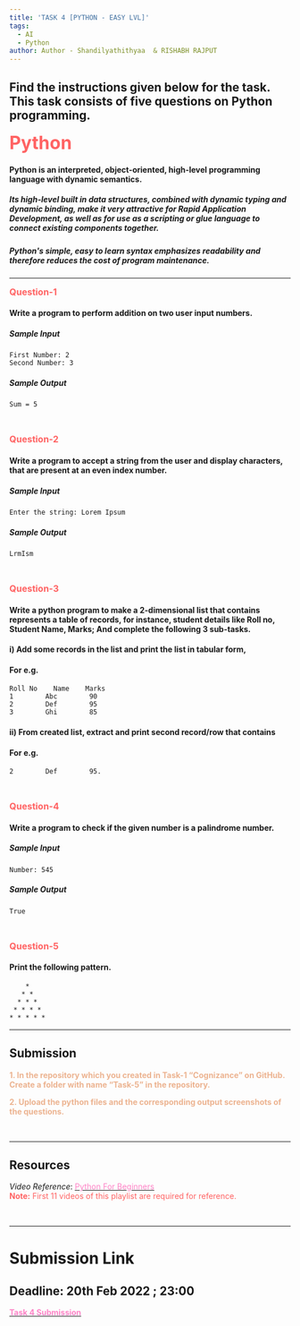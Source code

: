 ```yaml
---
title: 'TASK 4 [PYTHON - EASY LVL]'
tags:
  - AI
  - Python
author: Author - Shandilyathithyaa  & RISHABH RAJPUT
---
```


## Find the instructions given below for the task. This task consists of five questions on Python programming.

<b><span style="color: #FF6363; font-size: 2rem;">Python</style></b>

#### Python is an interpreted, object-oriented, high-level programming language with dynamic semantics. 

##### Its high-level built in data structures, combined with dynamic typing and dynamic binding, make it very attractive for Rapid Application Development, as well as for use as a scripting or glue language to connect existing components together. 

##### Python's simple, easy to learn syntax emphasizes readability and therefore reduces the cost of program maintenance. 
<hr>

**<span style="color: #FF6363; font-size: 1rem;">Question-1</span>**

#### Write a program to perform addition on two user input numbers.
##### Sample Input
```
First Number: 2
Second Number: 3
```
##### Sample Output
```
Sum = 5
```
<br>

**<span style="color: #FF6363; font-size: 1rem;">Question-2</span>**
#### Write a program to accept a string from the user and display characters, that are present at an even index number.
##### Sample Input
```
Enter the string: Lorem Ipsum
```
##### Sample Output
```
LrmIsm
```
<br>

**<span style="color: #FF6363; font-size: 1rem;">Question-3</span>**
#### Write a python program to make a 2-dimensional list that contains represents a table of records, for instance, student details like Roll no, Student Name, Marks; And complete the following 3 sub-tasks. 
#### i) Add some records in the list and print the list in tabular form,
#### For e.g.
```
Roll No    Name    Marks
1        Abc        90
2        Def        95
3        Ghi        85
```
#### ii) From created list, extract and print second record/row that contains 
#### For e.g.
```
2        Def        95.
```

<br>

**<span style="color: #FF6363; font-size: 1rem;">Question-4</span>**
#### Write a program to check if the given number is a palindrome number.
##### Sample Input
```
Number: 545

```
##### Sample Output
```
True

```
<br>

**<span style="color: #FF6363; font-size: 1rem;">Question-5</span>**
#### Print the following pattern.

```
    *
   * * 
  * * *
 * * * *
* * * * *

```
<hr>

## Submission
<span style="color: #ECB390; font-weight: bold;">1. In the repository which you created in Task-1 “Cognizance” on GitHub. Create a folder with name “Task-5” in the repository.</span> <br> 
 
<span style="color: #ECB390; font-weight: bold;">2. Upload the python files and the corresponding output screenshots of the questions.</span>

<br>
<hr>

## Resources

*Video Reference*: [<span style="color: #FE83C6">Python For Beginners</span>](https://www.youtube.com/watch?v=_uQrJ0TkZlc&list=PLTjRvDozrdlxj5wgH4qkvwSOdHLOCx10f)
<br>
<span style="color: #FF6363"> **Note:** First 11 videos of this playlist are required for reference. </span>

<br>

<hr>

# Submission Link
## Deadline: <b>20th Feb 2022 ; 23:00</b>
[<b><span style="color: #FE83C6">Task 4 Submission</b></span>](https://forms.gle/zsskRv14bTUrvY8Y6)

<br>